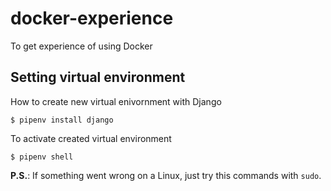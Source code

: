# docker-experience
To get experience of using Docker

## Setting virtual environment
How to create new virtual enivornment with Django

`$ pipenv install django`

To activate created virtual environment

`$ pipenv shell`

**P.S.**: If something went wrong on a Linux, just try this commands with `sudo`.
